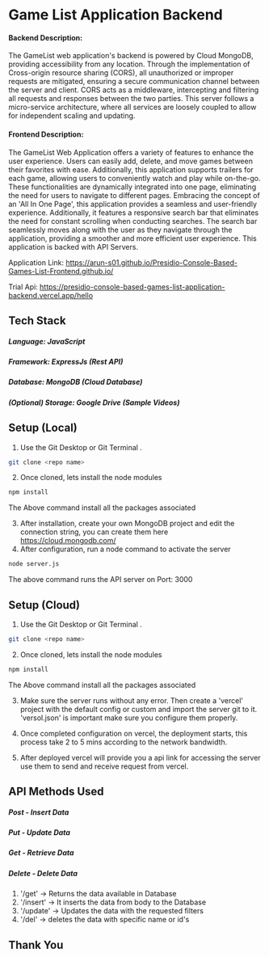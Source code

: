 # Game List Application Backend
#### Backend Description:
The GameList web application's backend is powered by Cloud MongoDB, providing accessibility from any location. Through the implementation of Cross-origin resource sharing (CORS), all unauthorized or improper requests are mitigated, ensuring a secure communication channel between the server and client. CORS acts as a middleware, intercepting and filtering all requests and responses between the two parties. This server follows a micro-service architecture, where all services are loosely coupled to allow for independent scaling and updating.
#### Frontend Description:
The GameList Web Application offers a variety of features to enhance the user experience. Users can easily add, delete, and move games between their favorites with ease. Additionally, this application supports trailers for each game, allowing users to conveniently watch and play while on-the-go. These functionalities are dynamically integrated into one page, eliminating the need for users to navigate to different pages. Embracing the concept of an 'All In One Page', this application provides a seamless and user-friendly experience. Additionally, it features a responsive search bar that eliminates the need for constant scrolling when conducting searches. The search bar seamlessly moves along with the user as they navigate through the application, providing a smoother and more efficient user experience. This application is backed with API Servers.

Application Link: https://arun-s01.github.io/Presidio-Console-Based-Games-List-Frontend.github.io/ 

Trial Api: https://presidio-console-based-games-list-application-backend.vercel.app/hello 

## Tech Stack
##### Language: JavaScript
##### Framework: ExpressJs (Rest API)
##### Database: MongoDB (Cloud Database)
##### (Optional) Storage: Google Drive (Sample Videos)
## Setup (Local)

1. Use the Git Desktop or Git Terminal .

```bash
git clone <repo name>
```
2. Once cloned, lets install the node modules
```bash
npm install
```
The Above command install all the packages associated

3. After installation, create your own MongoDB project and edit the connection string, 
you can create them here https://cloud.mongodb.com/ 
4. After configuration, run a node command to activate the server
```bash
node server.js
```
The above command runs the API server on Port: 3000

## Setup (Cloud)
1. Use the Git Desktop or Git Terminal .

```bash
git clone <repo name>
```
2. Once cloned, lets install the node modules
```bash
npm install
```
The Above command install all the packages associated

3. Make sure the server runs without any error. Then create a 'vercel' project with the default config or custom and import the server git to it. 'versol.json' is important make sure you configure them properly. 

4. Once completed configuration on vercel, the deployment starts, this process take 2 to 5 mins according to the network bandwidth.

5. After deployed vercel will provide you a api link for accessing the server use them to send and receive request from vercel.

## API Methods Used
##### Post - Insert Data 
##### Put - Update Data
##### Get - Retrieve Data
##### Delete - Delete Data

1. '/get' -> Returns the data available in Database
2. '/insert' -> It inserts the data from body to the Database
3. '/update' -> Updates the data with the requested filters
4. '/del' -> deletes the data with specific name or id's

## Thank You
